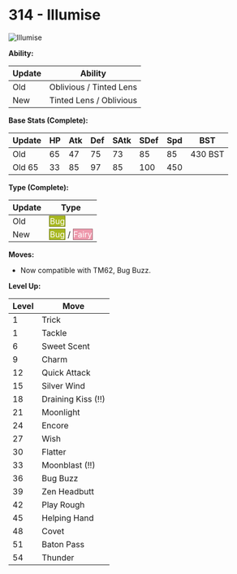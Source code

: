# 314 - Illumise
![][314]

**Ability:**

Update | Ability
---    | ---
Old    | Oblivious / Tinted Lens
New    | Tinted Lens / Oblivious

**Base Stats (Complete):**

Update | HP | Atk | Def | SAtk | SDef | Spd | BST
---    | ---| --- | --- | ---  | ---  | --- | ---
Old    | 65 |  47 |  75 |  73  |  85  |  85  |  430 BST
Old     65 |  33 |  85 |  97  |  85  |  100  |  450

**Type (Complete):**

Update | Type
---    | ---
Old    | <span style="color:white; background:#A8B820; border: 1px solid #6D7815">Bug</span>
New    | <span style="color:white; background:#A8B820; border: 1px solid #6D7815">Bug</span> / <span style="color:white; background:#EE99AC; border: 1px solid #9B6470">Fairy</span>

**Moves:**

 - Now compatible with TM62, Bug Buzz.

**Level Up:**

Level | Move
---   | ---
  1   | Trick
  1   | Tackle
  6   | Sweet Scent
  9   | Charm
 12   | Quick Attack
 15   | Silver Wind
 18   | Draining Kiss (!!)
 21   | Moonlight
 24   | Encore
 27   | Wish
 30   | Flatter
 33   | Moonblast (!!)
 36   | Bug Buzz
 39   | Zen Headbutt
 42   | Play Rough
 45   | Helping Hand
 48   | Covet
 51   | Baton Pass
 54   | Thunder



[314]: https://raw.githubusercontent.com/PokeAPI/sprites/master/sprites/pokemon/314.png "Illumise"
